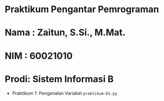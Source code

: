 # Praktikum Pengantar Pemrograman

<h1> Nama : Zaitun, S.Si., M.Mat. </h1>
<h1> NIM  : 60021010 </h1>
<h1> Prodi: Sistem Informasi B </h1>

* Praktikum 1: Pengenalan Variabel `praktikum-b1.py`
